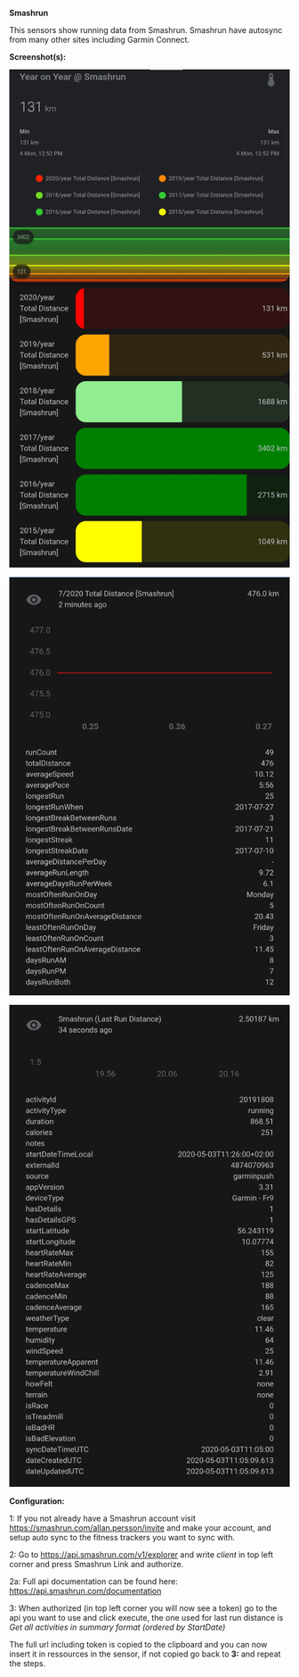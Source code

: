 **Smashrun**

This sensors show running data from Smashrun. Smashrun have autosync from many other sites including Garmin Connect.

**Screenshot(s):**

![Screenshot 3](https://github.com/Danish-Home-Assistant-Community/projects_and_ideas/blob/master/Smashrun/screenshot_2.jpg)

![Screenshot 2](https://github.com/Danish-Home-Assistant-Community/projects_and_ideas/blob/master/Smashrun/screenshot_1.jpg)

![Screenshot 1](https://github.com/Danish-Home-Assistant-Community/projects_and_ideas/blob/master/Smashrun/screenshot.jpg)

**Configuration:**

1: If you not already have a Smashrun account visit https://smashrun.com/allan.persson/invite and make your account, and setup auto sync to the fitness trackers you want to sync with.

2: Go to https://api.smashrun.com/v1/explorer and write *client* in top left corner and press Smashrun Link and authorize.

2a: Full api documentation can be found here: https://api.smashrun.com/documentation

3: When authorized (in top left corner you will now see a token) go to the api you want to use and click execute, the one used for last run distance is *Get all activities in summary format (ordered by StartDate)*

The full url including token is copied to the clipboard and you can now insert it in ressources in the sensor, if not copied go back to **3:** and repeat the steps.
